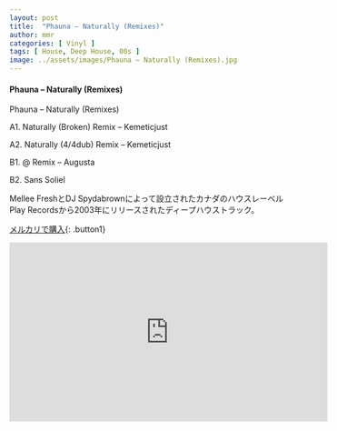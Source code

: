 ```yaml
---
layout: post
title:  "Phauna – Naturally (Remixes)"
author: mmr
categories: [ Vinyl ]
tags: [ House, Deep House, 00s ]
image: ../assets/images/Phauna – Naturally (Remixes).jpg
---
```


#### Phauna – Naturally (Remixes)

Phauna – Naturally (Remixes)

A1. Naturally (Broken) Remix – Kemeticjust

A2. Naturally (4/4dub) Remix – Kemeticjust

B1. @ Remix – Augusta

B2. Sans Soliel

Mellee FreshとDJ Spydabrownによって設立されたカナダのハウスレーベルPlay Recordsから2003年にリリースされたディープハウストラック。

[メルカリで購入](https://jp.mercari.com/item/m89659371816?afid=6142608987){: .button1}


<iframe width="560" height="315" src="https://www.youtube.com/embed/Yr49C4T-jak?si=0P8qj6qrU3CWu_RP" title="YouTube video player" frameborder="0" allow="accelerometer; autoplay; clipboard-write; encrypted-media; gyroscope; picture-in-picture; web-share" referrerpolicy="strict-origin-when-cross-origin" allowfullscreen></iframe>